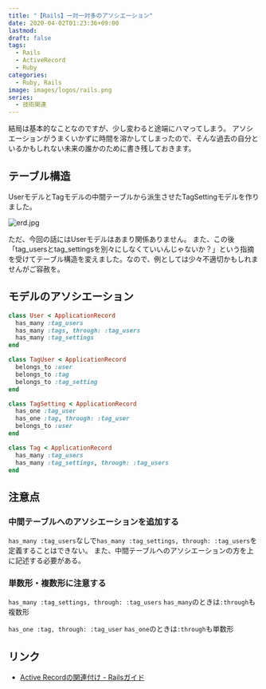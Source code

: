 ```yaml
---
title: "【Rails】一対一対多のアソシエーション"
date: 2020-04-02T01:23:36+09:00
lastmod:
draft: false
tags:
  - Rails
  - ActiveRecord
  - Ruby
categories:
  - Ruby, Rails
image: images/logos/rails.png
series:
  - 技術関連
---
```


結局は基本的なことなのですが、少し変わると途端にハマってしまう。
アソシエーションがうまくいかずに時間を溶かしてしまったので、そんな過去の自分といるかもしれない未来の誰かのために書き残しておきます。

## テーブル構造

UserモデルとTagモデルの中間テーブルから派生させたTagSettingモデルを作りました。

![erd.jpg](https://qiita-image-store.s3.ap-northeast-1.amazonaws.com/0/322882/7b3143f5-88ac-0e8a-c4af-117301deef78.jpeg)

ただ、今回の話にはUserモデルはあまり関係ありません。
また、この後「tag_usersとtag_settingsを別々にしなくていいんじゃないか？」という指摘を受けてテーブル構造を変えました。なので、例としては少々不適切かもしれませんがご容赦を。

## モデルのアソシエーション

```user.rb
class User < ApplicationRecord
  has_many :tag_users
  has_many :tags, through: :tag_users
  has_many :tag_settings
end
```

```tag_user.rb
class TagUser < ApplicationRecord
  belongs_to :user
  belongs_to :tag
  belongs_to :tag_setting
end
```

```tag_setting.rb
class TagSetting < ApplicationRecord
  has_one :tag_user
  has_one :tag, through: :tag_user
  belongs_to :user
end
```

```tag.rb
class Tag < ApplicationRecord
  has_many :tag_users
  has_many :tag_settings, through: :tag_users
end
```

## 注意点

### 中間テーブルへのアソシエーションを追加する

`has_many :tag_users`なしで`has_many :tag_settings, through: :tag_users`を定義することはできない。
また、中間テーブルへのアソシエーションの方を上に記述する必要がある。

### 単数形・複数形に注意する

`has_many :tag_settings, through: :tag_users`
`has_many`のときは`:through`も複数形

`has_one :tag, through: :tag_user`
`has_one`のときは`:through`も単数形

## リンク

- [Active Recordの関連付け - Railsガイド](https://railsguides.jp/association_basics.html)
